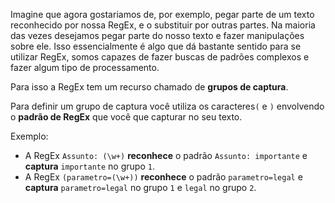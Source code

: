Imagine que agora gostariamos de, por exemplo, pegar parte de um 
texto reconhecido por nossa RegEx, e o substituir por outras partes. Na maioria das 
vezes desejamos pegar parte do nosso texto e fazer manipulações sobre ele. Isso essencialmente é algo que dá bastante sentido 
para se utilizar RegEx, somos capazes de fazer buscas de padrões complexos e fazer algum tipo de 
processamento.

Para isso a RegEx tem um recurso chamado de **grupos de captura**.

Para definir um grupo de captura você utiliza os caracteres`(`	e `)` envolvendo 
o **padrão de RegEx** que você que capturar no seu texto.

Exemplo:
* A RegEx `Assunto: (\w+)` **reconhece** o padrão `Assunto: importante` e **captura** `importante` no grupo `1`.
* A RegEx `(parametro=(\w+))` **reconhece** o padrão `parametro=legal` e **captura** `parametro=legal` no grupo `1` e `legal` no grupo `2`.
